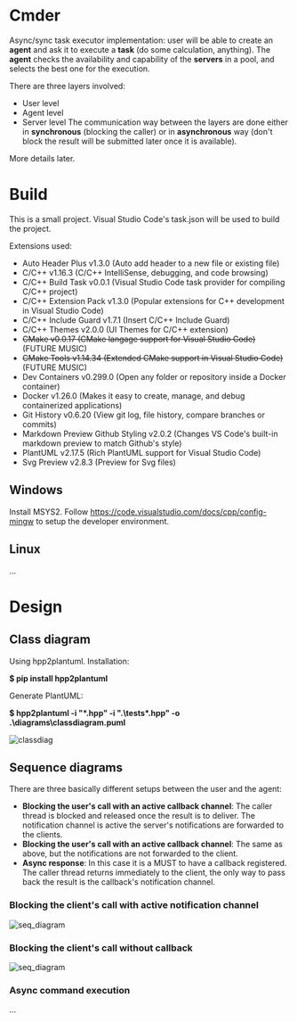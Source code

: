 # Cmder

Async/sync task executor implementation: user will be able to create an **agent** and ask it to execute a **task** (do some calculation, anything). The **agent** checks the availability and capability of the **servers** in a pool, and selects the best one for the execution.

There are three layers involved:
* User level
* Agent level
* Server level
The communication way between the layers are done either in **synchronous** (blocking the caller) or in **asynchronous** way (don't block the result will be submitted later once it is available).

More details later.

# Build
This is a small project. Visual Studio Code's task.json will be used to build the project.

Extensions used:
- Auto Header Plus v1.3.0 (Auto add header to a new file or existing file)
- C/C++ v1.16.3 (C/C++ IntelliSense, debugging, and code browsing)
- C/C++ Build Task v0.0.1 (Visual Studio Code task provider for compiling C/C++ project)
- C/C++ Extension Pack v1.3.0 (Popular extensions for C++ development in Visual Studio Code)
- C/C++ Include Guard v1.7.1 (Insert C/C++ Include Guard)
- C/C++ Themes v2.0.0 (UI Themes for C/C++ extension)
- ~~CMake v0.0.17 (CMake langage support for Visual Studio Code)~~ (FUTURE MUSIC)
- ~~CMake Tools v1.14.34 (Extended CMake support in Visual Studio Code)~~  (FUTURE MUSIC)
- Dev Containers v0.299.0 (Open any folder or repository inside a Docker container)
- Docker v1.26.0 (Makes it easy to create, manage, and debug containerized applications)
- Git History v0.6.20 (View git log, file history, compare branches or commits)
- Markdown Preview Github Styling v2.0.2 (Changes VS Code's built-in markdown preview to match Github's style)
- PlantUML v2.17.5 (Rich PlantUML support for Visual Studio Code)
- Svg Preview v2.8.3 (Preview for Svg files)


## Windows
Install MSYS2. Follow https://code.visualstudio.com/docs/cpp/config-mingw to setup the developer environment.

## Linux
...

# Design

## Class diagram

Using hpp2plantuml. Installation:

**$ pip install hpp2plantuml**

Generate PlantUML:

**$ hpp2plantuml -i "*.hpp" -i ".\tests\*.hpp" -o .\diagrams\classdiagram.puml**



![classdiag](diagrams/classdiagram.svg "Class diagram")

## Sequence diagrams

There are three basically different setups between the user and the agent:
* **Blocking the user's call with an active callback channel**: The caller thread is blocked and released once the result is to deliver. The notification channel is active the server's notifications are forwarded to the clients.
* **Blocking the user's call with an active callback channel**: The same as above, but the notifications are not forwarded to the client.
* **Async response**: In this case it is a MUST to have a callback registered. The caller thread returns immediately to the client, the only way to pass back the result is the callback's notification channel.

### Blocking the client's call with active notification channel
![seq_diagram](diagrams/seq_user_agent_blocking_with_callback.svg "Blocking call")

### Blocking the client's call without callback
![seq_diagram](diagrams/seq_user_agent_blocking_no_callback.svg "Blocking call no callback")

### Async command execution
...
